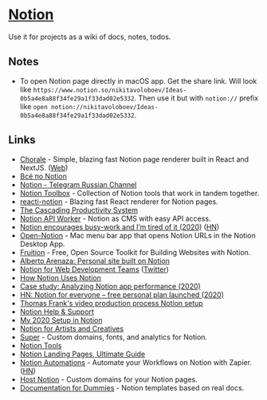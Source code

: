 # [Notion](https://www.notion.so)

Use it for projects as a wiki of docs, notes, todos.

## Notes

- To open Notion page directly in macOS app. Get the share link. Will look like `https://www.notion.so/nikitavoloboev/Ideas-0b5a4e8a88f34fe29a1f33dad02e5332`. Then use it but with `notion://` prefix like `open notion://nikitavoloboev/Ideas-0b5a4e8a88f34fe29a1f33dad02e5332`.

## Links

- [Chorale](https://github.com/samwightt/chorale-renderer) - Simple, blazing fast Notion page renderer built in React and NextJS. ([Web](https://chorale.app/))
- [Всё по Notion](https://www.notion.so/Notion-f28f32adbfde4e4695c60587262e1044)
- [Notion - Telegram Russian Channel](https://t.me/notiongo)
- [Notion Toolbox](https://github.com/kevinjalbert/notion-toolbox) - Collection of Notion tools that work in tandem together.
- [reacti-notion](https://github.com/splitbee/react-notion) - Blazing fast React renderer for Notion pages.
- [The Cascading Productivity System](https://jmulholland.com/cascading-productivity-system/)
- [Notion API Worker](https://github.com/splitbee/notion-api-worker) - Notion as CMS with easy API access.
- [Notion encourages busy-work and I’m tired of it (2020)](https://medium.com/diesdas-direct/notion-encourages-busy-work-and-im-tired-of-it-b1e049edb663) ([HN](https://news.ycombinator.com/item?id=23050204))
- [Open-Notion](https://github.com/neversitdull/Open-Notion) - Mac menu bar app that opens Notion URLs in the Notion Desktop App.
- [Fruition](https://fruitionsite.com/) - Free, Open Source Toolkit for Building Websites with Notion.
- [Alberto Arenaza: Personal site built on Notion](https://albertoarenaza.com/)
- [Notion for Web Development Teams](https://css-tricks.com/video-screencasts/186-notion-for-web-development-teams/) ([Twitter](https://twitter.com/chriscoyier/status/1260991618716274689))
- [How Notion Uses Notion](https://www.notion.so/How-Notion-Uses-Notion-616f41d2f5124f3185cf1c36d267c07e)
- [Case study: Analyzing Notion app performance (2020)](https://3perf.com/blog/notion/)
- [HN: Notion for everyone – free personal plan launched (2020)](https://news.ycombinator.com/item?id=23236786)
- [Thomas Frank's video production process Notion setup](https://www.notion.so/customers/thomasfrank)
- [Notion Help & Support](https://www.notion.so/Help-Support-e040febf70a94950b8620e6f00005004)
- [My 2020 Setup in Notion](https://joeyabanks.io/notes/my-2020-setup-in-notion)
- [Notion for Artists and Creatives](https://flowarte.com/notion-for-artists-and-creatives/)
- [Super](https://super.so/) - Custom domains, fonts, and analytics for Notion.
- [Notion Tools](https://www.notion.so/Notion-Tools-25d054da911344199cdf403cc04f317c)
- [Notion Landing Pages, Ultimate Guide](https://optemization.com/notion-landing-page-guide)
- [Notion Automations](https://notion-automations.com/) - Automate your Workflows on Notion with Zapier. ([HN](https://news.ycombinator.com/item?id=24931344))
- [Host Notion](https://www.hostnotion.co/) - Custom domains for your Notion pages.
- [Documentation for Dummies](https://air.inc/blog/documentation-for-dummies-notion-templates-for-early-stage-startups) - Notion templates based on real docs.
